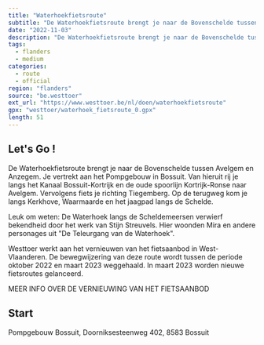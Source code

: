 ```yaml
---
title: "Waterhoekfietsroute"
subtitle: "De Waterhoekfietsroute brengt je naar de Bovenschelde tussen Avelgem en Anzegem"
date: "2022-11-03"
description: "De Waterhoekfietsroute brengt je naar de Bovenschelde tussen Avelgem en Anzegem" 
tags:
  - flanders
  - medium
categories: 
  - route
  - official
region: "flanders"
source: "be.westtoer"
ext_url: "https://www.westtoer.be/nl/doen/waterhoekfietsroute"
gpx: "westtoer/waterhoek_fietsroute_0.gpx"
length: 51
---
```


## Let's Go !

De Waterhoekfietsroute brengt je naar de Bovenschelde tussen Avelgem en Anzegem. Je vertrekt aan het Pompgebouw in Bossuit. Van hieruit rij je langs het Kanaal Bossuit-Kortrijk en de oude spoorlijn Kortrijk-Ronse naar Avelgem. Vervolgens fiets je richting Tiegemberg. Op de terugweg kom je langs Kerkhove, Waarmaarde en het jaagpad langs de Schelde.

Leuk om weten: De Waterhoek langs de Scheldemeersen verwierf bekendheid door het werk van Stijn Streuvels. Hier woonden Mira en andere personages uit "De Teleurgang van de Waterhoek".

Westtoer werkt aan het vernieuwen van het fietsaanbod in West-Vlaanderen. De bewegwijzering van deze route wordt tussen de periode oktober 2022 en maart 2023 weggehaald. In maart 2023 worden nieuwe fietsroutes gelanceerd.

MEER INFO OVER DE VERNIEUWING VAN HET FIETSAANBOD

## Start 

Pompgebouw Bossuit, Doorniksesteenweg 402, 8583 Bossuit 


